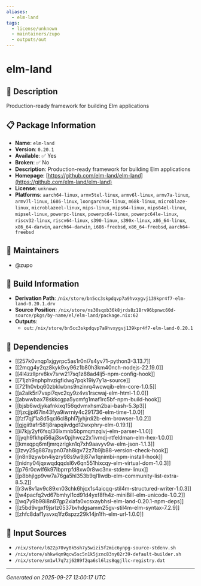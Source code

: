 ```yaml
---
aliases:
  - elm-land
tags:
  - license/unknown
  - maintainers/zupo
  - outputs/out
---
```


# elm-land

## 📝 Description

Production-ready framework for building Elm applications

## 📋 Package Information

- **Name**: `elm-land`
- **Version**: `0.20.1`
- **Available**: ✅ Yes
- **Broken**: ✅ No
- **Description**: Production-ready framework for building Elm applications
- **Homepage**: [https://github.com/elm-land/elm-land](https://github.com/elm-land/elm-land)
- **License**: `unknown`
- **Platforms**: `aarch64-linux`, `armv5tel-linux`, `armv6l-linux`, `armv7a-linux`, `armv7l-linux`, `i686-linux`, `loongarch64-linux`, `m68k-linux`, `microblaze-linux`, `microblazeel-linux`, `mips-linux`, `mips64-linux`, `mips64el-linux`, `mipsel-linux`, `powerpc-linux`, `powerpc64-linux`, `powerpc64le-linux`, `riscv32-linux`, `riscv64-linux`, `s390-linux`, `s390x-linux`, `x86_64-linux`, `x86_64-darwin`, `aarch64-darwin`, `i686-freebsd`, `x86_64-freebsd`, `aarch64-freebsd`
## 👥 Maintainers

- @zupo


## 🔧 Build Information

- **Derivation Path**: `/nix/store/bn5cc3skpdqvp7a9hvxygvj139kpr4f7-elm-land-0.20.1.drv`
- **Source Position**: `/nix/store/ns30sqxb36k8jrds8z18rv96bpnwc60d-source/pkgs/by-name/el/elm-land/package.nix:62`
- **Outputs**:
  - `out`:  `/nix/store/bn5cc3skpdqvp7a9hvxygvj139kpr4f7-elm-land-0.20.1`

## 🔗 Dependencies

- [[257k0vnqp1xjgyrpc5as1r0nl7s4yv71-python3-3.13.7]]
- [[2mqg4y2qz8kyk9xy96z1b80h3km40nch-nodejs-22.19.0]]
- [[4l4zzllprv8kv7srw217sq1z88ad4lj5-npm-config-hook]]
- [[71jzh9nphphvzigfidwg7pqk19iy7y1a-source]]
- [[721h0vbq60zbklwbns9nzinrq4wcwqib-elm-core-1.0.5]]
- [[a2aik5rl7vspi7qvc2qy9z4vs1rscwaj-elm-html-1.0.0]]
- [[abwwbax78skkcgpa5ycmfg1maf1rc5bf-npm-build-hook]]
- [[bjsb6wdjykafnkixq156qdvmxhsm2bai-bash-5.3p3]]
- [[fjzcjjpi67ln43fya9iwrniy4c291736-elm-time-1.0.0]]
- [[fzf7qjf1a8d5qcl6cl8phl7jyhjrdi2b-elm-browser-1.0.2]]
- [[gjgii9afr581j8rapqiivdgd12wxphry-elm-0.19.1]]
- [[ii7kjy2yf6fsql36lxmnb5bpmqmzqivj-elm-parser-1.1.0]]
- [[jyqh9fkhpi56aj3sv0pjhwcz2x1ivmdj-rtfeldman-elm-hex-1.0.0]]
- [[kmxqpq6mfjmrqzrigkn1q7xh9aavyv9w-elm-json-1.1.3]]
- [[lzvy25g887aypn07ah8igv72z7b9jb88-version-check-hook]]
- [[n8n9zywbn4iyzry98s9w9j87w1qnimbi-npm-install-hook]]
- [[nidny04jqxwqdqqdsl6v6qn551hixcqy-elm-virtual-dom-1.0.3]]
- [[p76r0cwlf6k97ibprrpfd8xw0r8wc3nx-stdenv-linux]]
- [[p8bhjlgp9vw7a76ga5hl353b9ql1lwdb-elm-community-list-extra-8.5.2]]
- [[r3w8v1av9c89xn03chk6hjcx1s4aicqq-stil4m-structured-writer-1.0.3]]
- [[w4pacfq2vd67bmhyl1cd91d4yxf8fh4z-miniBill-elm-unicode-1.0.2]]
- [[wq7y9b98i8n87gp2xiafa0xcsxaybhsl-elm-land-0.20.1-npm-deps]]
- [[z5bd9vgxf9jsrlz0537bvhdgsamm25gv-stil4m-elm-syntax-7.2.9]]
- [[zhfc8daf1ysvxq1fz6spzz29k14jn1fh-elm-url-1.0.0]]

## 📁 Input Sources

- `/nix/store/l622p70vy8k5sh7y5wizi5f2mic6ynpg-source-stdenv.sh`
- `/nix/store/shkw4qm9qcw5sc5n1k5jznc83ny02r39-default-builder.sh`
- `/nix/store/sm1wl7q7zj6289f2qa6sl6lzs8qgjllc-registry.dat`

---
*Generated on 2025-09-27 12:00:17 UTC*
